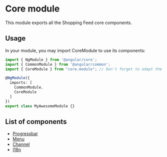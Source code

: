 Core module
===

This module exports all the Shopping Feed core components.

Usage
---

In your module, you may import CoreModule to use its components:
```typescript
import { NgModule } from '@angular/core';
import { CommonModule } from '@angular/common';
import { CoreModule } from "core.module"; // Don't forget to adapt the path to your need

@NgModule({
  imports: [
    CommonModule,
    CoreModule
  ]
})
export class MyAwesomeModule {}
```

List of components
---

- [Progressbar](progressbar/readme.md)
- [Menu](menu/readme.md)
- [Channel](channel/readme.md)
- [I18n](i18n/readme.md)